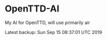 # OpenTTD-AI
My AI for OpenTTD, will use primarily air

Latest backup: Sun Sep 15 08:37:01 UTC 2019
